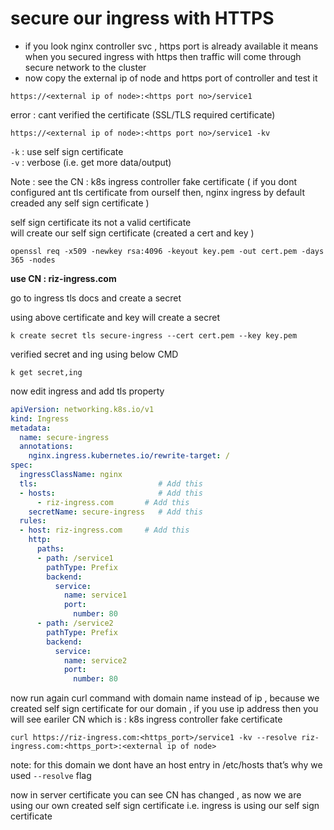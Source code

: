 # secure our ingress with HTTPS

- if you look nginx controller svc , https port is already available it means when you secured ingress with https then traffic will come through secure network to the cluster
- now copy the external ip of node and https port of controller and test it
```
https://<external ip of node>:<https port no>/service1
```
error : cant verified the certificate (SSL/TLS required certificate)
```
https://<external ip of node>:<https port no>/service1 -kv
```
`-k` : use self sign certificate \
`-v` : verbose (i.e. get more data/output)

Note : see the CN : k8s ingress controller fake certificate ( if you dont configured ant tls certificate from ourself then, nginx ingress by default creaded any self sign certificate )

self sign certificate its not a valid certificate \
will create our self sign certificate (created a cert and key )
```
openssl req -x509 -newkey rsa:4096 -keyout key.pem -out cert.pem -days 365 -nodes
```
**use CN : riz-ingress.com**

go to ingress tls docs and create a secret 

using above certificate and key will create a secret 
```
k create secret tls secure-ingress --cert cert.pem --key key.pem
```
verified secret and ing using below CMD
```
k get secret,ing
```
now edit ingress and add tls property 

```yml
apiVersion: networking.k8s.io/v1
kind: Ingress
metadata:
  name: secure-ingress
  annotations:
    nginx.ingress.kubernetes.io/rewrite-target: /
spec:
  ingressClassName: nginx 
  tls:                           # Add this
  - hosts:                       # Add this
      - riz-ingress.com       # Add this
    secretName: secure-ingress   # Add this
  rules:
  - host: riz-ingress.com     # Add this
    http:
      paths:
      - path: /service1
        pathType: Prefix
        backend:
          service:
            name: service1
            port:
              number: 80
      - path: /service2
        pathType: Prefix
        backend:
          service:
            name: service2
            port:
              number: 80
```              

now run again curl command with domain name instead of ip , because we created self sign certificate for our domain , if you use ip address then you will see eariler CN which is :  k8s ingress controller fake certificate
```
curl https://riz-ingress.com:<https_port>/service1 -kv --resolve riz-ingress.com:<https_port>:<external ip of node>
```
note: for this domain we dont have an host entry in /etc/hosts that’s why we used `--resolve` flag

now in server certificate you can see CN has changed , as now we are using our own created self sign certificate i.e. ingress is using our self sign certificate 
